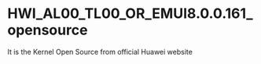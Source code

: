# HWI_AL00_TL00_OR_EMUI8.0.0.161_opensource
It is the Kernel Open Source from official Huawei website

